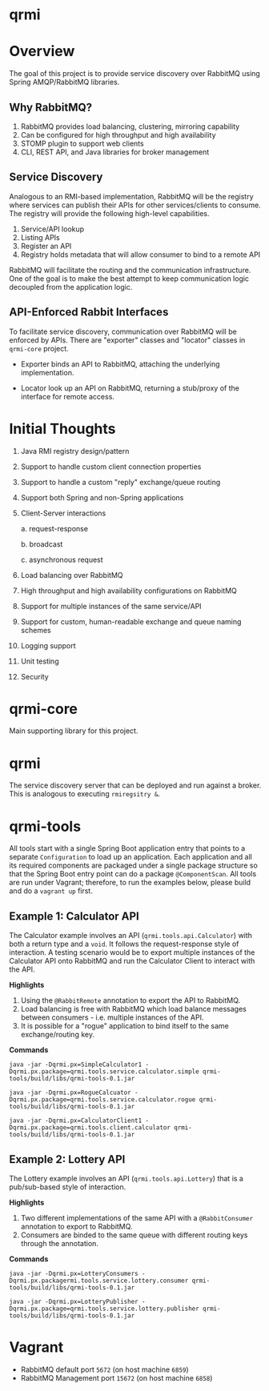 # qrmi

# Overview

The goal of this project is to provide service discovery over RabbitMQ using Spring AMQP/RabbitMQ libraries.

## Why RabbitMQ?

1. RabbitMQ provides load balancing, clustering, mirroring capability
2. Can be configured for high throughput and high availability
3. STOMP plugin to support web clients
4. CLI, REST API, and Java libraries for broker management

## Service Discovery

Analogous to an RMI-based implementation, RabbitMQ will be the registry where services can publish their APIs for other services/clients to consume. The registry will provide the following high-level capabilities.

1. Service/API lookup
2. Listing APIs
3. Register an API
4. Registry holds metadata that will allow consumer to bind to a remote API

RabbitMQ will facilitate the routing and the communication infrastructure. One of the goal is to make the best attempt to keep communication logic decoupled from the application logic. 

## API-Enforced Rabbit Interfaces

To facilitate service discovery, communication over RabbitMQ will be enforced by APIs. There are "exporter" classes and "locator" classes in `qrmi-core` project.

* Exporter binds an API to RabbitMQ, attaching the underlying implementation.

* Locator look up an API on RabbitMQ, returning a stub/proxy of the interface for remote access.

# Initial Thoughts

1. Java RMI registry design/pattern

2. Support to handle custom client connection properties

3. Support to handle a custom "reply" exchange/queue routing

4. Support both Spring and non-Spring applications

5. Client-Server interactions

    a. request-response
    
    b. broadcast
    
    c. asynchronous request

6. Load balancing over RabbitMQ

7. High throughput and high availability configurations on RabbitMQ

8. Support for multiple instances of the same service/API

9. Support for custom, human-readable exchange and queue naming schemes

10. Logging support

11. Unit testing

12. Security

# qrmi-core

Main supporting library for this project.

# qrmi

The service discovery server that can be deployed and run against a broker. This is analogous to executing `rmiregsitry &`.

# qrmi-tools

All tools start with a single Spring Boot application entry that points to a separate `Configuration` to load up an application. Each application and all its required components are packaged under a single package structure so that the Spring Boot entry point can do a package `@ComponentScan`. All tools are run under Vagrant; therefore, to run the examples below, please build and do a `vagrant up` first.

## Example 1: Calculator API

The Calculator example involves an API (`qrmi.tools.api.Calculator`) with both a return type and a `void`. It follows the request-response style of interaction. A testing scenario would be to export multiple instances of the Calculator API onto RabbitMQ and run the Calculator Client to interact with the API.

**Highlights**

1. Using the `@RabbitRemote` annotation to export the API to RabbitMQ.
1. Load balancing is free with RabbitMQ which load balance messages between consumers - i.e. multiple instances of the API.
2. It is possible for a "rogue" application to bind itself to the same exchange/routing key.

**Commands**

`java -jar -Dqrmi.px=SimpleCalculator1 -Dqrmi.px.package=qrmi.tools.service.calculator.simple qrmi-tools/build/libs/qrmi-tools-0.1.jar`

`java -jar -Dqrmi.px=RogueCalcuator -Dqrmi.px.package=qrmi.tools.service.calculator.rogue qrmi-tools/build/libs/qrmi-tools-0.1.jar`

`java -jar -Dqrmi.px=CalculatorClient1 -Dqrmi.px.package=qrmi.tools.client.calculator qrmi-tools/build/libs/qrmi-tools-0.1.jar`

## Example 2: Lottery API

The Lottery example involves an API (`qrmi.tools.api.Lottery`) that is a pub/sub-based style of interaction.

**Highlights**

1. Two different implementations of the same API with a `@RabbitConsumer` annotation to export to RabbitMQ.
2. Consumers are binded to the same queue with different routing keys through the annotation.

**Commands**

`java -jar -Dqrmi.px=LotteryConsumers -Dqrmi.px.packagermi.tools.service.lottery.consumer qrmi-tools/build/libs/qrmi-tools-0.1.jar`

`java -jar -Dqrmi.px=LotteryPublisher -Dqrmi.px.package=qrmi.tools.service.lottery.publisher qrmi-tools/build/libs/qrmi-tools-0.1.jar`

# Vagrant

* RabbitMQ default port `5672` (on host machine `6859`)
* RabbitMQ Management port `15672` (on host machine `6858`)